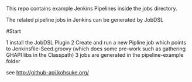 This repo contains example Jenkins Pipelines inside the jobs directory.

The related pipeline jobs in Jenkins can be generated by JobDSL

#Start

1 install the JobDSL Plugin
2 Create and run a new Pipline job which points to Jenkinsfile-Seed.groovy  (which does some pre-work such as gathering GHAPI libs in the Classpath)
3 jobs are generated in the pipeline-example folder 


see  http://github-api.kohsuke.org/
